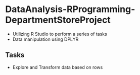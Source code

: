 # DataAnalysis-RProgramming-DepartmentStoreProject
* Utilizing R Studio to perform a series of tasks
* Data manipulation using DPLYR

## Tasks
* Explore and Transform data based on rows
